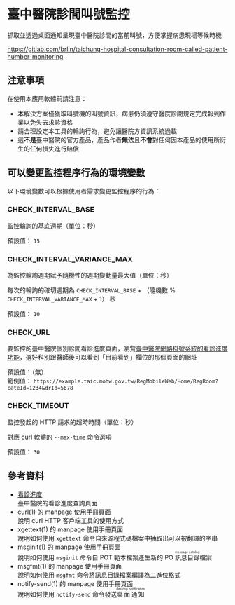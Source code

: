 # 臺中醫院診間叫號監控

抓取並透過桌面通知呈現臺中醫院診間的當前叫號，方便掌握病患現場等候時機

<https://gitlab.com/brlin/taichung-hospital-consultation-room-called-patient-number-monitoring>

## 注意事項

在使用本應用軟體前請注意：

* 本解決方案僅獲取叫號機的叫號資訊，病患仍須遵守醫院診間規定完成報到作業以免失去求診資格
* 請合理設定本工具的輪詢行為，避免讓醫院方資訊系統過載
* 這**不是**臺中醫院的官方產品，產品作者**無法**且**不會**對任何因本產品的使用所衍生的任何損失進行賠償

## 可以變更監控程序行為的環境變數

以下環境變數可以根據使用者需求變更監控程序的行為：

### CHECK_INTERVAL_BASE

監控輪詢的基底週期（單位：秒）

預設值： `15`

### CHECK_INTERVAL_VARIANCE_MAX

為監控輪詢週期賦予隨機性的週期變動量最大值（單位：秒）

每次的輪詢的確切週期為 `CHECK_INTERVAL_BASE` + （隨機數 % `CHECK_INTERVAL_VARIANCE_MAX` + 1） 秒

預設值： `10`

### CHECK_URL

要監控的臺中醫院個別診間看診進度頁面，瀏覽[臺中醫院網路掛號系統的看診進度功能](https://www03.taic.mohw.gov.tw/RegMobileWeb/Home/RegRoomList?Flag=Y)，選好科別跟醫師後可以看到「目前看到」欄位的那個頁面的網址

預設值：（無）  
範例值： `https://example.taic.mohw.gov.tw/RegMobileWeb/Home/RegRoom?cateId=1234&drId=5678`

### CHECK_TIMEOUT

監控發起的 HTTP 請求的超時時間（單位：秒）

對應 curl 軟體的 `--max-time` 命令選項

預設值： `30`

## 參考資料

* [看診進度](https://www03.taic.mohw.gov.tw/RegMobileWeb/Home/RegRoomList?Flag=Y)  
  臺中醫院的看診進度查詢頁面
* curl(1) 的 manpage 使用手冊頁面  
  說明 curl HTTP 客戶端工具的使用方式
* xgettext(1) 的 manpage 使用手冊頁面  
  說明如何使用 `xgettext` 命令自來源程式碼檔案中抽取出可以被翻譯的字串
* msginit(1) 的 manpage 使用手冊頁面  
  說明如何使用 `msginit` 命令自 POT 範本檔案產生新的 PO <ruby>訊息目錄<rp>(</rp><rt>message catalog</rt><rp>)</rp></ruby>檔案
* msgfmt(1) 的 manpage 使用手冊頁面  
  說明如何使用 `msgfmt` 命令將訊息目錄檔案編譯為二進位格式
* notify-send(1) 的 manpage 使用手冊頁面  
  說明如何使用 `notify-send` 命令發送<ruby>桌面通知<rp>(</rp><rt>desktop notification</rt><rp>)</rp></ruby>
